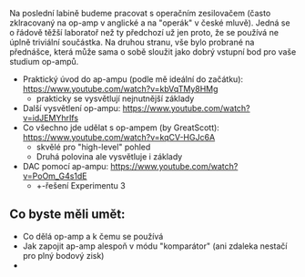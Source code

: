 Na poslední labině budeme pracovat s operačním zesilovačem (často zklracovaný na op-amp v anglické a na "operák" v české mluvě). Jedná se o řádově těžší laboratoř než ty předchozí už jen proto, že se používá ne úplně triviální součástka. Na druhou stranu, vše bylo probrané na přednášce, která může sama o sobě sloužit jako dobrý vstupní bod pro vaše studium op-ampů. 


* Praktický úvod do ap-ampu (podle mě ideální do začátku): https://www.youtube.com/watch?v=kbVqTMy8HMg
	- prakticky se vysvětlují nejnutnější základy
* Další vysvětlení op-ampu: https://www.youtube.com/watch?v=idJEMYhrIfs
* Co všechno jde udělat s op-ampem (by GreatScott): https://www.youtube.com/watch?v=kqCV-HGJc6A
	- skvělé pro "high-level" pohled
	- Druhá polovina ale vysvětluje i základy
*  DAC pomocí ap-ampu: https://www.youtube.com/watch?v=PoOm_G4s1dE
	- +-řešení Experimentu 3


Co byste měli umět:
---
* Co dělá op-amp a k čemu se používá
* Jak zapojit ap-amp alespoň v módu "komparátor" (ani zdaleka nestačí pro plný bodový zisk)
* 
